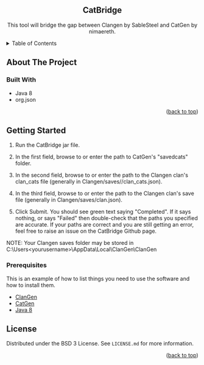 <!-- Improved compatibility of back to top link: See: https://github.com/othneildrew/Best-README-Template/pull/73 -->
<a name="readme-top"></a>
<!--
*** Thanks for checking out the Best-README-Template. If you have a suggestion
*** that would make this better, please fork the repo and create a pull request
*** or simply open an issue with the tag "enhancement".
*** Don't forget to give the project a star!
*** Thanks again! Now go create something AMAZING! :D
-->

<!-- PROJECT LOGO -->
<br />

<h2 align="center">CatBridge</h2>

  <p align="center">
    This tool will bridge the gap between Clangen by SableSteel and CatGen by nimaereth.
  </p>
</div>



<!-- TABLE OF CONTENTS -->
<details>
  <summary>Table of Contents</summary>
  <ol>
    <li>
      <a href="#about-the-project">About The Project</a>
      <ul>
        <li><a href="#built-with">Built With</a></li>
      </ul>
    </li>
    <li>
      <a href="#getting-started">Getting Started</a>
      <ul>
        <li><a href="#prerequisites">Prerequisites</a></li>
      </ul>
    </li>
    <li><a href="#license">License</a></li>
  </ol>
</details>



<!-- ABOUT THE PROJECT -->
## About The Project


### Built With

* Java 8
* org.json

<p align="right">(<a href="#readme-top">back to top</a>)</p>



<!-- GETTING STARTED -->
## Getting Started

1. Run the CatBridge jar file.
   
2. In the first field, browse to or enter the path to CatGen's "savedcats" folder.

3. In the second field, browse to or enter the path to the Clangen clan's clan_cats file (generally in Clangen/saves/<clanname>/clan_cats.json).

4. In the third field, browse to or enter the path to the Clangen clan's save file (generally in Clangen/saves/<clanname>clan.json).

5. Click Submit. You should see green text saying "Completed". If it says nothing, or says "Failed" then double-check that the paths you specified are accurate. If your paths are correct and you are still getting an error, feel free to raise an issue on the CatBridge Github page.

NOTE: Your Clangen saves folder may be stored in C:\Users\<yourusername>\AppData\Local\ClanGen\ClanGen


### Prerequisites

This is an example of how to list things you need to use the software and how to install them.
* <a href="https://github.com/ClanGenOfficial/clangen">ClanGen</a>
* <a href="https://github.com/nimaereth/CatGen">CatGen</a>
* <a href="https://www.java.com/download/ie_manual.jsp">Java 8</a>



<!-- LICENSE -->
## License

Distributed under the BSD 3 License. See `LICENSE.md` for more information.

<p align="right">(<a href="#readme-top">back to top</a>)</p>

<!-- MARKDOWN LINKS & IMAGES -->
<!-- https://www.markdownguide.org/basic-syntax/#reference-style-links -->
[contributors-shield]: https://img.shields.io/github/contributors/skmoOcean/CatBridge.svg?style=for-the-badge
[contributors-url]: https://github.com/skmoOcean/CatBridge/graphs/contributors
[forks-shield]: https://img.shields.io/github/forks/skmoOcean/CatBridge.svg?style=for-the-badge
[forks-url]: https://github.com/skmoOcean/CatBridge/network/members
[stars-shield]: https://img.shields.io/github/stars/skmoOcean/CatBridge.svg?style=for-the-badge
[stars-url]: https://github.com/skmoOcean/CatBridge/stargazers
[issues-shield]: https://img.shields.io/github/issues/skmoOcean/CatBridge.svg?style=for-the-badge
[issues-url]: https://github.com/skmoOcean/CatBridge/issues
[license-shield]: https://img.shields.io/github/license/skmoOcean/CatBridge.svg?style=for-the-badge
[license-url]: https://github.com/skmoOcean/CatBridge/blob/master/LICENSE.txt
[linkedin-shield]: https://img.shields.io/badge/-LinkedIn-black.svg?style=for-the-badge&logo=linkedin&colorB=555
[linkedin-url]: https://linkedin.com/in/linkedin_username
[product-screenshot]: images/screenshot.png
[Next.js]: https://img.shields.io/badge/next.js-000000?style=for-the-badge&logo=nextdotjs&logoColor=white
[Next-url]: https://nextjs.org/
[React.js]: https://img.shields.io/badge/React-20232A?style=for-the-badge&logo=react&logoColor=61DAFB
[React-url]: https://reactjs.org/
[Vue.js]: https://img.shields.io/badge/Vue.js-35495E?style=for-the-badge&logo=vuedotjs&logoColor=4FC08D
[Vue-url]: https://vuejs.org/
[Angular.io]: https://img.shields.io/badge/Angular-DD0031?style=for-the-badge&logo=angular&logoColor=white
[Angular-url]: https://angular.io/
[Svelte.dev]: https://img.shields.io/badge/Svelte-4A4A55?style=for-the-badge&logo=svelte&logoColor=FF3E00
[Svelte-url]: https://svelte.dev/
[Laravel.com]: https://img.shields.io/badge/Laravel-FF2D20?style=for-the-badge&logo=laravel&logoColor=white
[Laravel-url]: https://laravel.com
[Bootstrap.com]: https://img.shields.io/badge/Bootstrap-563D7C?style=for-the-badge&logo=bootstrap&logoColor=white
[Bootstrap-url]: https://getbootstrap.com
[JQuery.com]: https://img.shields.io/badge/jQuery-0769AD?style=for-the-badge&logo=jquery&logoColor=white
[JQuery-url]: https://jquery.com 
